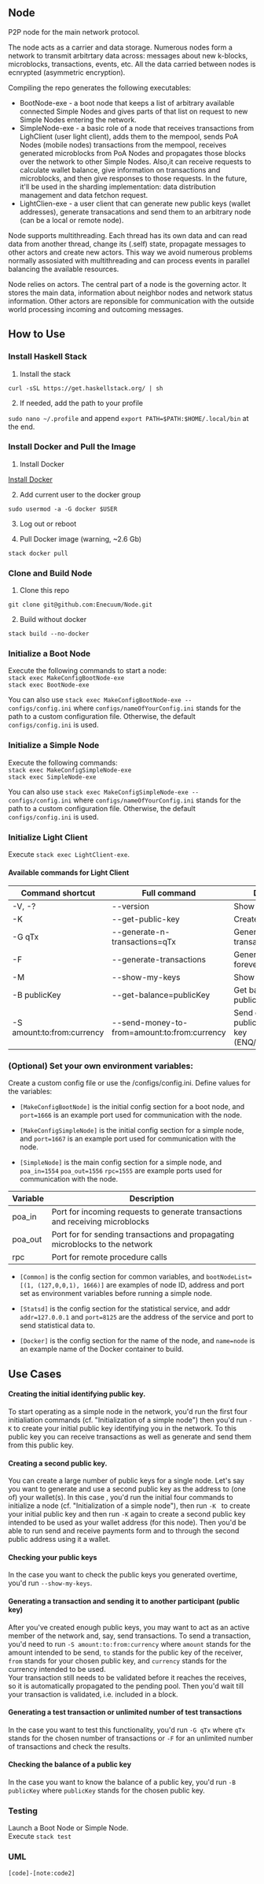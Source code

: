 ## Node

P2P node for the main network protocol.

The node acts as a carrier and data storage. Numerous nodes form a network to transmit arbitrtary data across: messages about new k-blocks, microblocks, transactions, events, etc. All the data carried between nodes is ecnrypted (asymmetric encryption).

Compiling the repo generates the following executables:

* BootNode-exe - a boot node that keeps a list of arbitrary available connected Simple Nodes and gives parts of that list on request to new Simple Nodes entering the network.
* SimpleNode-exe - a basic role of a node that receives transactions from LighClient (user light client), adds them to the mempool, sends PoA Nodes (mobile nodes) transactions from the mempool, receives generated microblocks from PoA Nodes and propagates those blocks over the network to other Simple Nodes. Also,it can receive requests to calculate wallet balance, give information on transactions and microblocks, and then give responses to those requests. In the future, it'll be used in the sharding implementation: data distribution management and data fetchon request.
* LightClien-exe - a user client that can generate new public keys (wallet addresses), generate transacations and send them to an arbitrary node (can be a local or remote node).

Node supports multithreading. Each thread has its own data and can read data from another thread, change its (.self) state, propagate messages to other actors and create new actors. This way we avoid numerous problems normally assosiated with multithreading and can process events in parallel balancing the available resources.

Node relies on actors. The central part of a node is the governing actor. It stores the main data, information about neighbor nodes and network status information. Other actors are reponsible for communication with the outside world processing incoming and outcoming messages.



## How to Use

### Install Haskell Stack

1. Install the stack

`curl -sSL https://get.haskellstack.org/ | sh`

2. If needed, add the path to your profile

`sudo nano ~/.profile` and append `export PATH=$PATH:$HOME/.local/bin` at the end.


### Install Docker and Pull the Image

1. Install Docker

[Install Docker](https://docs.docker.com/install/linux/docker-ce/ubuntu/)

2. Add current user to the docker group

`sudo usermod -a -G docker $USER`

3. Log out or reboot

4. Pull Docker image (warning, ~2.6 Gb)

`stack docker pull`


### Clone and Build Node

1. Clone this repo

`git clone git@github.com:Enecuum/Node.git`

2. Build without docker

`stack build --no-docker`


### Initialize a Boot Node
Execute the following commands to start a node:\
`stack exec MakeConfigBootNode-exe`\
`stack exec BootNode-exe`

You can also use `stack exec MakeConfigBootNode-exe -- configs/config.ini` where `configs/nameOfYourConfig.ini` stands for the path to a custom configuration file. Otherwise, the default `configs/config.ini` is used.

### Initialize a Simple Node

Execute the following commands:\
`stack exec MakeConfigSimpleNode-exe`\
`stack exec SimpleNode-exe`

You can also use `stack exec MakeConfigSimpleNode-exe -- configs/config.ini` where `configs/nameOfYourConfig.ini` stands for the path to a custom configuration file. Otherwise, the default `configs/config.ini` is used.

### Initialize Light Client

Execute `stack exec LightClient-exe`.

#### Available commands for Light Client

| Command shortcut | Full command | Description |
|---------|--------|---------|
| -V, -? | --version | Show version number |
| -K | --get-public-key | Create new public key |
| -G qTx | --generate-n-transactions=qTx | Generate N transactions |
| -F | --generate-transactions | Generate transactions forever |
| -M | --show-my-keys | Show my public keys |
| -B publicKey | --get-balance=publicKey | Get balance for a public key |
| -S amount:to:from:currency | --send-money-to-from=amount:to:from:currency | Send currency from a public key to a public key (ENQ/ETH/DASH/BTC) |


### (Optional) Set your own environment variables:

Create a custom config file or use the /configs/config.ini. Define values for the variables:

* `[MakeConfigBootNode]` is the initial config section for a boot node, and `port=1666` is an example port used for communication with the node.

* `[MakeConfigSimpleNode]` is the initial config section for a simple node, and `port=1667` is an example port used for communication with the node.

* `[SimpleNode]` is the main config section for a simple node, and `poa_in=1554` `poa_out=1556` `rpc=1555` are example ports used for communication with the node.

| Variable | Description |
|---------|---------|
| poa_in | Port for incoming requests to generate transactions and receiving microblocks |
| poa_out | Port for for sending transactions and propagating microblocks to the network  |
| rpc | Port for remote procedure calls |

* `[Common]` is the config section for common variables, and `bootNodeList=[(1, (127,0,0,1), 1666)]` are examples of node ID, address and port set as environment variables before running a simple node.

* `[Statsd]` is the config section for the statistical service, and addr `addr=127.0.0.1` and `port=8125` are the address of the service and port to send statistical data to.

* `[Docker]` is the config section for the name of the node, and `name=node` is an example name of the Docker container to build.


## Use Cases

#### Creating the initial identifying public key.

To start operating as a simple node in the network, you'd run the first four initialiation commands (cf. "Initialization of a simple node") then you'd run `-K` to create your initial public key identifying you in the network. To this public key you can receive transactions as well as generate and send them from this public key.


#### Creating a second public key.

You can create a large number of public keys for a single node. Let's say you want to generate and use a second public key as the address to (one of) your wallet(s). In this case , you'd run the initial four commands to initialize a node (cf. "Initialization of a simple node"), then run `-K ` to create your initial public key and then run `-K` again to create a second public key intended to be used as your wallet address (for this node). Then you'd be able to run send and receive payments form and to through the second public address using it a wallet.


#### Checking your public keys

In the case you want to check the public keys you generated overtime, you'd run `--show-my-keys`.


#### Generating a transaction and sending it to another participant (public key)

After you've created enough public keys, you may want to act as an active member of the network and, say, send transactions.
To send a transaction, you'd need to run `-S amount:to:from:currency` where `amount` stands for the amount intended to be send, `to` stands for the public key of the receiver, `from` stands for your chosen public key, and `currency` stands for the currency intended to be used.\
Your transaction still needs to be validated before it reaches the receives, so it is automatically propagated to the pending pool. Then you'd wait till your transaction is validated, i.e. included in a block.


#### Generating a test transaction or unlimited number of test transactions

In the case you want to test this functionality, you'd run `-G qTx` where `qTx` stands for the chosen number of transactions or `-F` for an unlimited number of transactions and check the results.


#### Checking the balance of a public key

In the case you want to know the balance of a public key, you'd run `-B publicKey` where `publicKey` stands for the chosen public key.


### Testing

Launch a Boot Node or Simple Node.\
Execute `stack test`

### UML

```yuml:class
[code]-[note:code2]

```
